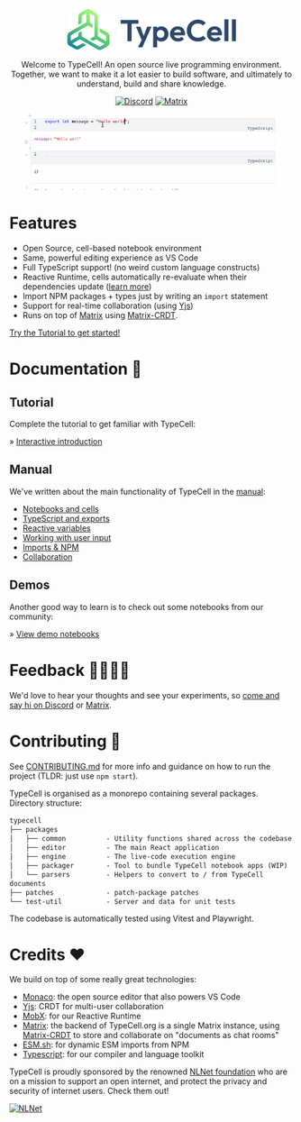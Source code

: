 <p align="center">
  <a href="https://www.typecell.org">
    <img alt="TypeCell" src="./packages/editor/src/assets/logo_with_text.svg?raw=true" width="300" />
  </a>
</p>

<p align="center">
Welcome to TypeCell! An open source live programming environment. Together, we want to make it a lot easier to build software, and ultimately to understand, build and share knowledge.
</p>

<p align="center">
<a href="https://discord.gg/aDQxXezfNj"><img alt="Discord" src="https://img.shields.io/badge/Chat on discord%20-%237289DA.svg?&style=for-the-badge&logo=discord&logoColor=white"/></a> <a href="https://matrix.to/#/#typecell-space:matrix.org"><img alt="Matrix" src="https://img.shields.io/badge/Chat on matrix%20-%23000.svg?&style=for-the-badge&logo=matrix&logoColor=white"/></a>
</p>

<p align="center">
  <a href="https://www.typecell.org">
    <img alt="TypeCell demo" src="./packages/editor/src/app/main/components/startscreen/assets/intro.gif?raw=true" width="600" />
  </a>
</p>

# Features

- Open Source, cell-based notebook environment
- Same, powerful editing experience as VS Code
- Full TypeScript support! (no weird custom language constructs)
- Reactive Runtime, cells automatically re-evaluate when their dependencies update ([learn more](https://www.typecell.org/docs/manual/3.%20Reactive%20variables.md))
- Import NPM packages + types just by writing an `import` statement
- Support for real-time collaboration (using [Yjs](https://github.com/yjs/yjs))
- Runs on top of [Matrix](https://www.matrix.org) using [Matrix-CRDT](https://github.com/yousefed/matrix-crdt).

[Try the Tutorial to get started!](https://www.typecell.org/docs/interactive-introduction.md)

# Documentation 📖

## Tutorial

Complete the tutorial to get familiar with TypeCell:

» [Interactive introduction](https://www.typecell.org/docs/interactive-introduction.md)

## Manual

We've written about the main functionality of TypeCell in the [manual](https://www.typecell.org/docs/manual):

- [Notebooks and cells](https://www.typecell.org/docs/manual/1.%20Notebooks%20and%20cells.md)
- [TypeScript and exports](https://www.typecell.org/docs/manual/2.%20TypeScript%20and%20exports.md)
- [Reactive variables](https://www.typecell.org/docs/manual/3.%20Reactive%20variables.md)
- [Working with user input](https://www.typecell.org/docs/manual/4.%20Inputs.md)
- [Imports & NPM](https://www.typecell.org/docs/manual/5.%20Imports%20and%20NPM.md)
- [Collaboration](https://www.typecell.org/docs/manual/6.%20Collaboration.md)

## Demos

Another good way to learn is to check out some notebooks from our community:

» [View demo notebooks](/docs/demos.md)

# Feedback 🙋‍♂️🙋‍♀️

We'd love to hear your thoughts and see your experiments, so [come and say hi on Discord](https://discord.gg/TcJ9TRC3SV) or [Matrix](https://matrix.to/#/#typecell-space:matrix.org).

# Contributing 🙌

See [CONTRIBUTING.md](CONTRIBUTING.md) for more info and guidance on how to run the project (TLDR: just use `npm start`).

TypeCell is organised as a monorepo containing several packages. Directory structure:

```
typecell
├── packages
│   ├── common          - Utility functions shared across the codebase
│   ├── editor          - The main React application
│   ├── engine          - The live-code execution engine
│   ├── packager        - Tool to bundle TypeCell notebook apps (WIP)
│   └── parsers         - Helpers to convert to / from TypeCell documents
├── patches             - patch-package patches
└── test-util           - Server and data for unit tests
```

The codebase is automatically tested using Vitest and Playwright.

# Credits ❤️

We build on top of some really great technologies:

- [Monaco](https://github.com/microsoft/monaco-editor): the open source editor that also powers VS Code
- [Yjs](https://github.com/yjs/yjs): CRDT for multi-user collaboration
- [MobX](https://mobx.js.org/): for our Reactive Runtime
- [Matrix](https://www.matrix.org): the backend of TypeCell.org is a single Matrix instance, using [Matrix-CRDT](https://github.com/yousefed/matrix-crdt) to store and collaborate on "documents as chat rooms"
- [ESM.sh](https://www.esm.sh/): for dynamic ESM imports from NPM
- [Typescript](https://www.typescriptlang.org/): for our compiler and language toolkit

TypeCell is proudly sponsored by the renowned [NLNet foundation](https://nlnet.nl/foundation/) who are on a mission to support an open internet, and protect the privacy and security of internet users. Check them out!

<a href="https://nlnet.nl"><img src="https://nlnet.nl/image/logos/NGIAssure_tag.svg" alt="NLNet" width="100"></a>
